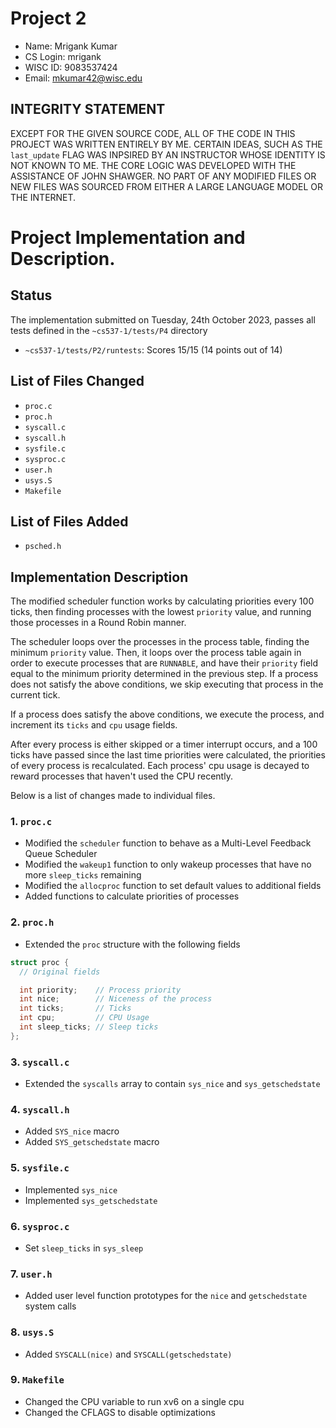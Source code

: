 # Project 2

- Name: Mrigank Kumar
- CS Login: mrigank
- WISC ID: 9083537424
- Email: mkumar42@wisc.edu

## INTEGRITY STATEMENT
EXCEPT FOR THE GIVEN SOURCE CODE, ALL OF THE CODE IN THIS PROJECT WAS WRITTEN ENTIRELY BY ME. CERTAIN IDEAS, SUCH AS THE `last_update` FLAG WAS INPSIRED BY AN INSTRUCTOR WHOSE IDENTITY IS NOT KNOWN TO ME. THE CORE LOGIC WAS DEVELOPED WITH THE ASSISTANCE OF JOHN SHAWGER. NO PART OF ANY MODIFIED FILES OR NEW FILES WAS SOURCED FROM EITHER A LARGE LANGUAGE MODEL OR THE INTERNET.

# Project Implementation and Description.

## Status
The implementation submitted on Tuesday, 24th October 2023, passes all tests defined in the `~cs537-1/tests/P4` directory
- `~cs537-1/tests/P2/runtests`: Scores 15/15 (14 points out of 14)

## List of Files Changed
- `proc.c`
- `proc.h`
- `syscall.c`
- `syscall.h`
- `sysfile.c`
- `sysproc.c`
- `user.h`
- `usys.S`
- `Makefile`

## List of Files Added
- `psched.h`

## Implementation Description
The modified scheduler function works by calculating priorities every 100 ticks, then finding processes with the lowest `priority` value, and running those processes in a Round Robin manner.

The scheduler loops over the processes in the process table, finding the minimum `priority` value. Then, it loops over the process table again in order to execute processes that are `RUNNABLE`, and have their `priority` field equal to the minimum priority determined in the previous step. If a process does not satisfy the above conditions, we skip executing that process in the current tick.

If a process does satisfy the above conditions, we execute the process, and increment its `ticks` and `cpu` usage fields.

After every process is either skipped or a timer interrupt occurs, and a 100 ticks have passed since the last time priorities were calculated, the priorities of every process is recalculated. Each process' cpu usage is decayed to reward processes that haven't used the CPU recently.


Below is a list of changes made to individual files.

### 1. `proc.c`
- Modified the `scheduler` function to behave as a Multi-Level Feedback Queue Scheduler
- Modified the `wakeup1` function to only wakeup processes that have no more `sleep_ticks` remaining
- Modified the `allocproc` function to set default values to additional fields
- Added functions to calculate priorities of processes

### 2. `proc.h`
- Extended the `proc` structure with the following fields
```c
struct proc {
  // Original fields

  int priority;    // Process priority
  int nice;        // Niceness of the process
  int ticks;       // Ticks
  int cpu;         // CPU Usage
  int sleep_ticks; // Sleep ticks
};
```

### 3. `syscall.c`
- Extended the `syscalls` array to contain `sys_nice` and `sys_getschedstate`

### 4. `syscall.h`
- Added `SYS_nice` macro
- Added `SYS_getschedstate` macro

### 5. `sysfile.c`
- Implemented `sys_nice`
- Implemented `sys_getschedstate`

### 6. `sysproc.c`
- Set `sleep_ticks` in `sys_sleep`

### 7. `user.h`
- Added user level function prototypes for the `nice` and `getschedstate` system calls

### 8. `usys.S`
- Added `SYSCALL(nice)` and `SYSCALL(getschedstate)`

### 9. `Makefile`
- Changed the CPU variable to run xv6 on a single cpu
- Changed the CFLAGS to disable optimizations
